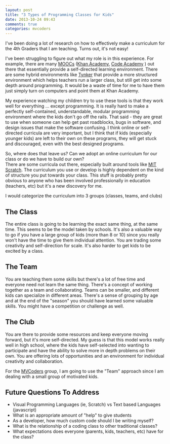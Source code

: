 ```yaml
---
layout: post
title: "3 Types of Programming Classes for Kids"
date: 2013-10-24 09:43
comments: true
categories: mvcoders
---
```


I've been doing a lot of research on how to effectively make a curriculum for the 4th Graders that I am teaching.  Turns out, it's not easy! 

I've been struggling to figure out what my role is in this experience.  For example, there are many [MOOCs](http://en.wikipedia.org/wiki/Massive_open_online_course) ([Khan Academy](http://khanacademy.org), [Code Academy](http://codeacademy.com) ) out there that essentially provide a self-directed learning environment.  There are some hybrid environments like [Tynker](http://tynker.com) that provide a more structured environment which helps teachers run a larger class, but still get into some depth around programming.  It would be a waste of time for me to have them just simply turn on computers and point them at Khan Academy.  

My experience watching my children try to use these tools is that they work well for everything ... except programming.  It is really hard to make a perfectly self-contained, understandable, modular programming environment where the kids don't go off the rails.  That said - they are great to use when someone can help get past roadblocks, bugs in software, and design issues that make the software confusing. I think online or self-directed curricula are very important, but I think that if kids (especially younger kids) are left to their own on these programs, they will get stuck and discouraged, even with the best designed programs.  

So, where does that leave us?  Can we adopt an online curriculum for our class or do we have to build our own?  
There are some curricula out there, especially built around tools like [MIT Scratch](http://scratch.mit.edu). 
The curriculum you use or develop is highly dependent on the kind of structure you put towards your class.  This stuff is probably pretty obvious to anyone who has been involved professionally in education (teachers, etc) but it's a new discovery for me.

I would categorize the curriculum into 3 groups (classes, teams, and clubs) 

## The Class
The entire class is going to be learning the exact same thing, at the same time.  This seems to be the model taken by schools.  It's also a valuable way to go if you have a large group of kids (more than 8 or 10) since you really won't have the time to give them individual attention.  You are trading some creativity and self-direction for scale.  It's also harder to get kids to be excited by a class.

## The Team
You are teaching them some skills but there's a lot of free time and everyone need not learn the same thing.  There's a concept of working together as a team and collaborating.  Teams can be smaller, and different kids can specialize in different areas.  There's a sense of grouping by age and at the end of the "season" you should have learned some valuable skills.  You might have a competition or challenge as well.

## The Club 
You are there to provide some resources and keep everyone moving forward, but it's more self-directed.  My guess is that this model works really well in high school, where the kids have self-selected into wanting to participate and have the ability to solve more in depth problems on their own.  You are offering lots of opportunities and an environment for individual creativity and collaboration.

For the [MVCoders](/categories/mvcoders) group, I am going to use the "Team" approach since I am dealing with a small group of motivated kids.

## Future Questions To Address

  * Visual Programming Languages (ie, Scratch) vs Text based Languages (javascript)
  * What is an appropriate amount of "help" to give students
  * As a developer, how much custom code should I be writing myself?
  * What is the relationship of a coding class to other traditional classes? 
  * What expectations does everyone (parents, kids, teachers, etc) have for the class?
  
